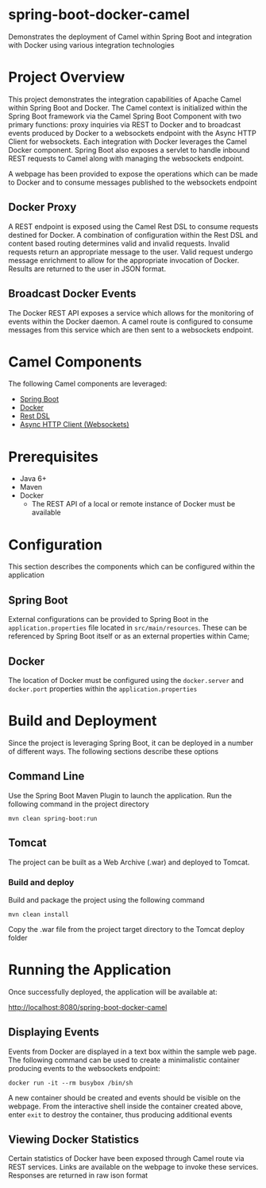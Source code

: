 spring-boot-docker-camel
=====================

Demonstrates the deployment of Camel within Spring Boot and integration with Docker using various integration technologies

# Project Overview

This project demonstrates the integration capabilities of Apache Camel within Spring Boot and Docker. The Camel context is initialized within the Spring Boot framework via the Camel Spring Boot Component with two primary functions: proxy inquiries via REST to Docker and to broadcast events produced by Docker to a websockets endpoint with the Async HTTP Client for websockets. Each integration with Docker leverages the Camel Docker component. Spring Boot also exposes a servlet to handle inbound REST requests to Camel along with managing the websockets endpoint.

A webpage has been provided to expose the operations which can be made to Docker and to consume messages published to the websockets endpoint 

## Docker Proxy

A REST endpoint is exposed using the Camel Rest DSL to consume requests destined for Docker. A combination of configuration within the Rest DSL and content based routing determines valid and invalid requests. Invalid requests return an appropriate message to the user. Valid request undergo message enrichment to allow for the appropriate invocation of Docker. Results are returned to the user in JSON format.  

## Broadcast Docker Events

The Docker REST API exposes a service which allows for the monitoring of events within the Docker daemon. A camel route is configured to consume messages from this service which are then sent to a websockets endpoint. 

# Camel Components 

The following Camel components are leveraged:

* [Spring Boot](http://camel.apache.org/spring-boot.html)
* [Docker](http://camel.apache.org/docker.html)
* [Rest DSL](http://camel.apache.org/rest-dsl.html)
* [Async HTTP Client (Websockets)](http://camel.apache.org/ahc-ws.html)


# Prerequisites

* Java 6+
* Maven
* Docker
	* The REST API of a local or remote instance of Docker must be available

# Configuration

This section describes the components which can be configured within the application
	
## Spring Boot

External configurations can be provided to Spring Boot in the `application.properties` file located in `src/main/resources`. These can be referenced by Spring Boot itself or as an external properties within Came;

## DockerThe location of Docker must be configured using the `docker.server` and `docker.port` properties within the `application.properties` 

# Build and Deployment

Since the project is leveraging Spring Boot, it can be deployed in a number of different ways. The following sections describe these options

## Command Line

Use the Spring Boot Maven Plugin to launch the application. Run the following command in the project directory

    mvn clean spring-boot:run 

## Tomcat

The project can be built as a Web Archive (.war) and deployed to Tomcat.

### Build and deploy

Build and package the project using the following command

    mvn clean install 

Copy the .war file from the project target directory to the Tomcat deploy folder

# Running the Application

Once successfully deployed, the application will be available at:

[http://localhost:8080/spring-boot-docker-camel](http://localhost:8080/spring-boot-docker-camel)

## Displaying Events

Events from Docker are displayed in a text box within the sample web page. The following command can be used to create a minimalistic container producing events to the websockets endpoint:

`docker run -it --rm busybox /bin/sh`

A new container should be created and events should be visible on the webpage. From the interactive shell inside the container created above, enter `exit` to destroy the container, thus producing additional events

## Viewing Docker Statistics

Certain statistics of Docker have been exposed through Camel route via REST services. Links are available on the webpage to invoke these services. Responses are returned in raw ison format
